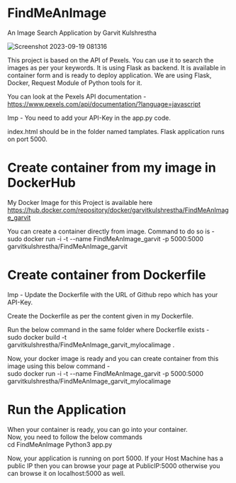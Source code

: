 # FindMeAnImage
An Image Search Application by Garvit Kulshrestha

![Screenshot 2023-09-19 081316](https://github.com/Garvitkul/FindMeAnImage/assets/83578615/b8c53d0c-a7ac-4271-b78d-4266eefe395f)


This project is based on the API of Pexels. You can use it to search the images as per your keywords. It is using Flask as backend. It is available in container form and is ready to deploy application. We are using Flask, Docker, Request Module of Python tools for it.

You can look at the Pexels API documentation - https://www.pexels.com/api/documentation/?language=javascript

Imp - You need to add your API-Key in the app.py code.

index.html should be in the folder named tamplates.
Flask application runs on port 5000.

# Create container from my image in DockerHub

My Docker Image for this Project is available here <br />
https://hub.docker.com/repository/docker/garvitkulshrestha/FindMeAnImage_garvit <br />

You can create a container directly from image. Command to do so is - <br />
sudo docker run -i -t --name FindMeAnImage_garvit -p 5000:5000 garvitkulshrestha/FindMeAnImage_garvit <br />

# Create container from Dockerfile

Imp - Update the Dockerfile with the URL of Github repo which has your API-Key.

Create the Dockerfile as per the content given in my Dockerfile.

Run the below command in the same folder where Dockerfile exists - <br />
sudo docker build -t garvitkulshrestha/FindMeAnImage_garvit_mylocalimage .

Now, your docker image is ready and you can create container from this image using this below command - <br />
sudo docker run -i -t --name FindMeAnImage_garvit -p 5000:5000 garvitkulshrestha/FindMeAnImage_garvit_mylocalimage

# Run the Application

When your container is ready, you can go into your container. <br />
Now, you need to follow the below commands <br />
cd FindMeAnImage
Python3 app.py

Now, your application is running on port 5000. If your Host Machine has a public IP then you can browse your page at PublicIP:5000 otherwise you can browse it on localhost:5000 as well.
